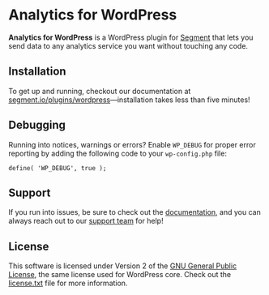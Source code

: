 
# Analytics for WordPress

**Analytics for WordPress** is a WordPress plugin for [Segment](https://segment.io) that lets you send data to any analytics service you want without touching any code.


## Installation

To get up and running, checkout our documentation at [segment.io/plugins/wordpress](https://segment.io/plugins/wordpress)—installation takes less than five minutes!


## Debugging

Running into notices, warnings or errors?  Enable `WP_DEBUG` for proper error reporting by adding the following code to your `wp-config.php` file:

```
define( 'WP_DEBUG', true );
```


## Support

If you run into issues, be sure to check out the [documentation](https://segment.io/plugins/wordpress), and you can always reach out to our [support team](https://segment.io/support) for help!


## License

This software is licensed under Version 2 of the [GNU General Public License](http://www.gnu.org/licenses/gpl-2.0.html), the same license used for WordPress core. Check out the [license.txt](license.txt) file for more information.
